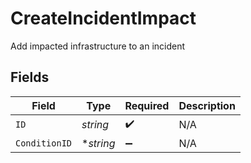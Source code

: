 # CreateIncidentImpact

Add impacted infrastructure to an incident


## Fields

| Field              | Type               | Required           | Description        |
| ------------------ | ------------------ | ------------------ | ------------------ |
| `ID`               | *string*           | :heavy_check_mark: | N/A                |
| `ConditionID`      | **string*          | :heavy_minus_sign: | N/A                |